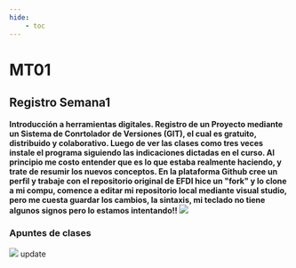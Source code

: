 ```yaml
---
hide:
    - toc
---
```


# MT01
## Registro Semana1

**Introducción a herramientas digitales. Registro de un Proyecto mediante un Sistema de Conrtolador de Versiones (GIT), el cual es gratuito, distribuido y colaborativo. 
Luego de ver las clases como tres veces instale el programa siguiendo las indicaciones dictadas en el curso. Al principio me costo entender que es lo que estaba realmente haciendo, y trate de resumir los nuevos conceptos.
En la plataforma Github cree un perfil y trabaje con el repositorio original de EFDI hice un "fork" y lo clone a mi compu, comence a editar mi repositorio local mediante visual studio, pero me cuesta guardar los cambios, la sintaxis, mi teclado no tiene algunos signos pero lo estamos intentando!!**
![](../images/resumen.JPG)
### Apuntes de clases
![](../images/apuntesS1yS2.JPG)
update